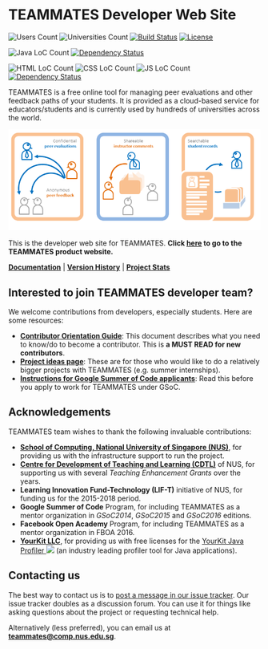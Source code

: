 # TEAMMATES Developer Web Site

![Users Count](https://img.shields.io/badge/users-80K%2B-brightgreen.svg)
![Universities Count](https://img.shields.io/badge/universities-1000%2B-green.svg)
[![Build Status](https://travis-ci.org/TEAMMATES/teammates.svg?branch=master)](https://travis-ci.org/TEAMMATES/teammates)
[![License](https://img.shields.io/badge/license-GPLv2-blue.svg)](LICENSE)

![Java LoC Count](https://img.shields.io/badge/java-119%20KLoC-blue.svg)
[![Dependency Status](https://www.versioneye.com/user/projects/579103ca51500e0031886f12/badge.svg)](https://www.versioneye.com/user/projects/579103ca51500e0031886f12)

![HTML LoC Count](https://img.shields.io/badge/html-5%20KLoC-blue.svg)
![CSS LoC Count](https://img.shields.io/badge/css-2%20KLoC-blue.svg)
![JS LoC Count](https://img.shields.io/badge/js-20%20KLoC-blue.svg)
[![Dependency Status](https://www.versioneye.com/user/projects/579103d351500e0039e7b76a/badge.svg)](https://www.versioneye.com/user/projects/579103d351500e0039e7b76a)

TEAMMATES is a free online tool for managing peer evaluations and other feedback paths of your students.
It is provided as a cloud-based service for educators/students and is currently used by hundreds of universities across the world.

<img src="src/main/webapp/images/overview.png" width="600">

This is the developer web site for TEAMMATES. **Click [here](http://teammatesv4.appspot.com/) to go to the TEAMMATES product website.**

[**Documentation**](docs/README.md) |
[**Version History**](https://github.com/TEAMMATES/teammates/milestones?direction=desc&sort=due_date&state=closed) |
[**Project Stats**](https://www.openhub.net/p/teammatesonline)

## Interested to join TEAMMATES developer team?

We welcome contributions from developers, especially students. Here are some resources:
* [**Contributor Orientation Guide**](docs/orientation-guide.md): This document describes what you need to know/do to become a contributor. This is **a MUST READ for new contributors**.
* [**Project ideas page**](https://docs.google.com/document/d/1fAvYvQr0E93OsZgyneaXGX0jaMA-zptTIxqLn83xwN0/pub?embedded=true): These are for those who would like to do a relatively bigger projects with TEAMMATES (e.g. summer internships).
* [**Instructions for Google Summer of Code applicants**](https://docs.google.com/document/d/1Iu63WRIw8uz8liEW089IQHDQTRbh-QoOLMyfTPXNOa0/pub?embedded=true): Read this before you apply to work for TEAMMATES under GSoC.

## Acknowledgements

TEAMMATES team wishes to thank the following invaluable contributions:
* [**School of Computing, National University of Singapore (NUS)**](http://www.comp.nus.edu.sg), for providing us with the infrastructure support to run the project.
* [**Centre for Development of Teaching and Learning (CDTL)**](http://www.cdtl.nus.edu.sg/) of NUS, for supporting us with several *Teaching Enhancement Grants* over the years.
* **Learning Innovation Fund-Technology (LIF-T)** initiative of NUS, for funding us for the 2015-2018 period.
* **Google Summer of Code** Program, for including TEAMMATES as a mentor organization in *GSoC2014*, *GSoC2015* and *GSoC2016* editions.
* **Facebook Open Academy** Program, for including TEAMMATES as a mentor organization in FBOA 2016.
* [**YourKit LLC**](ttps://www.yourkit.com), for providing us with free licenses for the [YourKit Java Profiler <img src="https://www.yourkit.com/images/yklogo.png" width="70">](https://www.yourkit.com/java/profiler/index.jsp) (an industry leading profiler tool for Java applications).

## Contacting us

The best way to contact us is to [post a message in our issue tracker](https://github.com/TEAMMATES/teammates/issues/new). Our issue tracker doubles as a discussion forum. You can use it for things like asking questions about the project or requesting technical help.

Alternatively (less preferred), you can email us at **teammates@comp.nus.edu.sg**.
